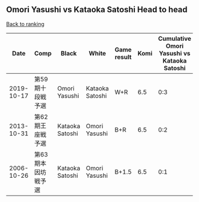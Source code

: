 ## Omori Yasushi vs Kataoka Satoshi Head to head

[Back to ranking](../../index.md)




| **Date** | **Comp** | **Black** | **White** | **Game result** | **Komi** | **Cumulative Omori Yasushi vs Kataoka Satoshi** | **Omori Yasushi streak** | **Kataoka Satoshi streak** | 
| --- | --- | --- | --- | --- | --- | --- | --- | --- |
| 2019-10-17 | 第59期十段戦予選 | Omori Yasushi | Kataoka Satoshi | W+R | 6.5 | 0:3 | 0 | 3 | 
| 2013-10-31 | 第62期王座戦予選 | Kataoka Satoshi | Omori Yasushi | B+R | 6.5 | 0:2 | 0 | 2 | 
| 2006-10-26 | 第63期本因坊戦予選 | Kataoka Satoshi | Omori Yasushi | B+1.5 | 6.5 | 0:1 | 0 | 1 |




